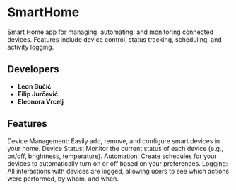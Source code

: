 # SmartHome
Smart Home app for managing, automating, and monitoring connected devices. Features include device control, status tracking, scheduling, and activity logging.

<h2>Developers</h2>

- **Leon Bučić**
- **Filip Jurčević**
- **Eleonora Vrcelj**

<h2>Features</h2>
Device Management: Easily add, remove, and configure smart devices in your home.
Device Status: Monitor the current status of each device (e.g., on/off, brightness, temperature).
Automation: Create schedules for your devices to automatically turn on or off based on your preferences.
Logging: All interactions with devices are logged, allowing users to see which actions were performed, by whom, and when.

